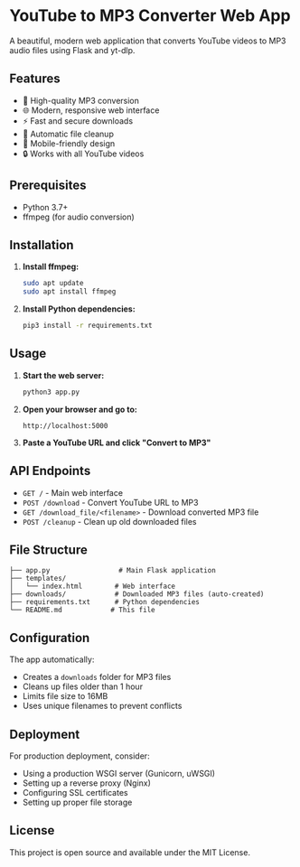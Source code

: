 # YouTube to MP3 Converter Web App

A beautiful, modern web application that converts YouTube videos to MP3 audio files using Flask and yt-dlp.

## Features

- 🎵 High-quality MP3 conversion
- 🌐 Modern, responsive web interface
- ⚡ Fast and secure downloads
- 🧹 Automatic file cleanup
- 📱 Mobile-friendly design
- 🔒 Works with all YouTube videos

## Prerequisites

- Python 3.7+
- ffmpeg (for audio conversion)

## Installation

1. **Install ffmpeg:**
   ```bash
   sudo apt update
   sudo apt install ffmpeg
   ```

2. **Install Python dependencies:**
   ```bash
   pip3 install -r requirements.txt
   ```

## Usage

1. **Start the web server:**
   ```bash
   python3 app.py
   ```

2. **Open your browser and go to:**
   ```
   http://localhost:5000
   ```

3. **Paste a YouTube URL and click "Convert to MP3"**

## API Endpoints

- `GET /` - Main web interface
- `POST /download` - Convert YouTube URL to MP3
- `GET /download_file/<filename>` - Download converted MP3 file
- `POST /cleanup` - Clean up old downloaded files

## File Structure

```
├── app.py                 # Main Flask application
├── templates/
│   └── index.html        # Web interface
├── downloads/            # Downloaded MP3 files (auto-created)
├── requirements.txt      # Python dependencies
└── README.md            # This file
```

## Configuration

The app automatically:
- Creates a `downloads` folder for MP3 files
- Cleans up files older than 1 hour
- Limits file size to 16MB
- Uses unique filenames to prevent conflicts

## Deployment

For production deployment, consider:
- Using a production WSGI server (Gunicorn, uWSGI)
- Setting up a reverse proxy (Nginx)
- Configuring SSL certificates
- Setting up proper file storage

## License

This project is open source and available under the MIT License. 